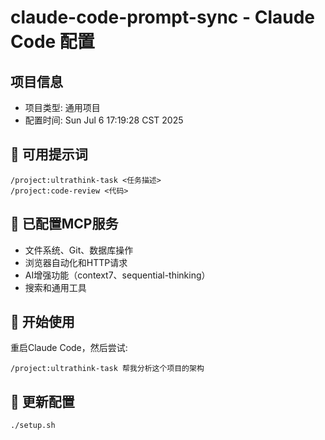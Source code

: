# claude-code-prompt-sync - Claude Code 配置

## 项目信息
- 项目类型: 通用项目
- 配置时间: Sun Jul  6 17:19:28 CST 2025

## 🤖 可用提示词
```
/project:ultrathink-task <任务描述>
/project:code-review <代码>
```

## 🔧 已配置MCP服务
- 文件系统、Git、数据库操作
- 浏览器自动化和HTTP请求
- AI增强功能（context7、sequential-thinking）
- 搜索和通用工具

## 🚀 开始使用
重启Claude Code，然后尝试:
```
/project:ultrathink-task 帮我分析这个项目的架构
```

## 🔄 更新配置
```bash
./setup.sh
```
